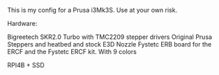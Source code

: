 This is my config for a Prusa i3Mk3S.
Use at your own risk.

Hardware:

Bigreetech SKR2.0 Turbo with TMC2209 stepper drivers
Original Prusa Steppers and heatbed and stock E3D Nozzle
Fystetc ERB board for the ERCF and the Fystetc ERCF kit. With 9 colors

RPI4B + SSD
